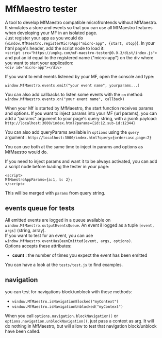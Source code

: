 # MfMaestro tester

A tool to develop MfMaestro compatible microfrontends without MfMaestro.  
It simulates a store and events so that you can use all MfMaestro features when developing your MF in an isolated page.  
Just register your app as you would do (```window.MfMaestro.registerMicroApp("micro-app", {start, stop}```).
In your html page's header, add the script node to load it:  
```<script src="https://unpkg.com/mf-maestro-tester@0.0.3/dist/index.js">```  
and put an id equal to the registered name ("micro-app") on the div where you want to start your application:  
```<div id="micro-app"></div>``` 

If you want to emit events listened by your MF, open the console and type:  
```
window.MfMaestro.events.emit("your event name", yourparams...)
``` 
You can also add callbacks to listen some events with the ```on``` method:  
```window.MfMaestro.events.on("your event name", callback)```  

When your Mf is started by MfMaestro, the start function receives params and options.
If you want to inject params into your MF (url params), you can add a "params" argument to your page's query string, with a json5 payload:
```http://localhost:3000/index.html?params={id:12,sub-id:12344}```

You can also add queryParams available in ```options``` using the ```query``` argument :
```http://localhost:3000/index.html?query={order:asc,page:2}```  

You can use both at the same time to inject in params and options as MfMaestro would do.

If you need to inject params and want it to be always activated, you can add a script node before loading the tester in your page:
```
<script>
MfMaestroAppParams={a:1, b: 2};
</script>
```  

This will be merged with ```params``` from query string.  

## events queue for tests

All emitted events are logged in a queue available on ```window.MfMaestro.outputEventsQueue```. An event il logged as a tuple ```[event, args]``` (string, array).  
If you want to test for an event, you can use ```window.MfMaestro.eventHasBeenEmitted(event, args, options)```.  
Options accepts these attributes:  

- **count** : the number of times you expect the event has been emitted  

You can have a look at the ```tests/test.js``` to find examples.  

## navigation

you can test for navigations block/unblock with these methods:

- ```window.MfMaestro.isNavigationBlocked("myContext")```
- ```window.MfMaestro.isNavigationUnblocked("myContext")```

When you call ```options.navigation.blockNavigation()``` or ```options.navigation.unblockNavigation()```, just pass a context as arg. It will do nothing in MfMaestro, but will allow to test that navigation block/unblock have been called.  